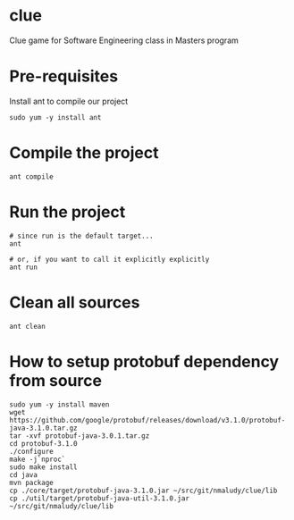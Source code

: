 # clue
Clue game for Software Engineering class in Masters program

# Pre-requisites

Install ant to compile our project
```
sudo yum -y install ant
```

# Compile the project
```
ant compile
```


# Run the project
```
# since run is the default target...
ant

# or, if you want to call it explicitly explicitly
ant run

```


# Clean all sources
```
ant clean
```


# How to setup protobuf dependency from source

```
sudo yum -y install maven
wget https://github.com/google/protobuf/releases/download/v3.1.0/protobuf-java-3.1.0.tar.gz
tar -xvf protobuf-java-3.0.1.tar.gz
cd protobuf-3.1.0
./configure
make -j`nproc`
sudo make install
cd java
mvn package
cp ./core/target/protobuf-java-3.1.0.jar ~/src/git/nmaludy/clue/lib
cp ./util/target/protobuf-java-util-3.1.0.jar ~/src/git/nmaludy/clue/lib

```

